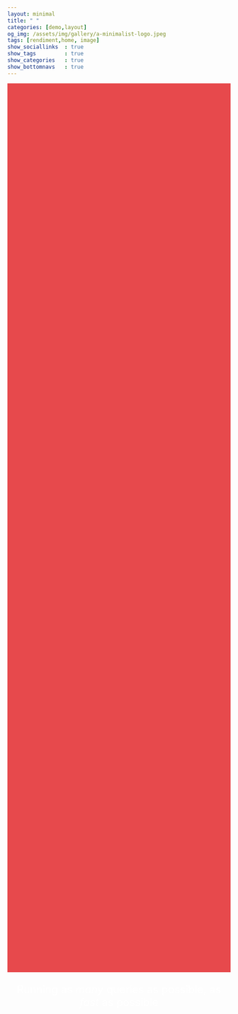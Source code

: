 ```yaml
---
layout: minimal
title: " "
categories: [demo,layout]
og_img: /assets/img/gallery/a-minimalist-logo.jpeg
tags: [rendiment,home, image]
show_sociallinks  : true
show_tags         : true
show_categories   : true
show_bottomnavs   : true
---
```

<div style="
        width: 100%;
        height: 50vh;
        background-color: #e7494c;
        display: flex;
        justify-content: center;
        align-items: center;
    ">
    <div style="
        width: 100%;
        height: 100%;
        background-image: url('https://nethalo.github.io/assets/img/gallery/a-new-flyer.png');
        background-position: center;
        background-repeat: no-repeat;
        background-size: cover;
        max-width: 1110px;
    "></div>
</div>
 <p style="text-align: center; color: white; font-size: 24px; font-family: Inter;">
        Running as <span style="font-style: italic;">many</span> queries as possible, as <span style="font-style: italic;">fast</span> as possible
    </p>